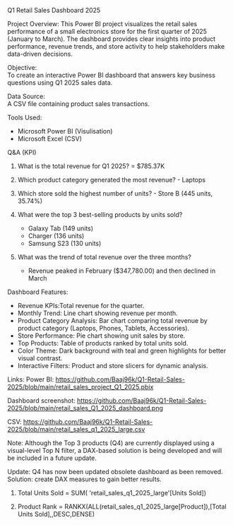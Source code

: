 Q1 Retail Sales Dashboard 2025

Project Overview:
This Power BI project visualizes the retail sales performance of a small electronics store for the first quarter of 2025 (January to March). The dashboard provides clear insights into product performance, revenue trends, and store activity to help stakeholders make data-driven decisions.

Objective:  
To create an interactive Power BI dashboard that answers key business questions using Q1 2025 sales data.

Data Source:  
A CSV file containing product sales transactions.

Tools Used:
- Microsoft Power BI (Visulisation)
- Microsoft Excel (CSV)

Q&A (KPI)

1. What is the total revenue for Q1 2025? = $785.37K

2. Which product category generated the most revenue? - Laptops
  
3. Which store sold the highest number of units? - Store B (445 units, 35.74%)
   
4. What were the top 3 best-selling products by units sold?

   - Galaxy Tab (149 units)
   - Charger (136 units)
   - Samsung S23 (130 units)
 
6. What was the trend of total revenue over the three months?
   - Revenue peaked in February ($347,780.00) and then declined in March
     
Dashboard Features:

- Revenue KPIs:Total revenue for the quarter.
- Monthly Trend: Line chart showing revenue per month.
- Product Category Analysis: Bar chart comparing total revenue by product category (Laptops, Phones, Tablets, Accessories).
- Store Performance: Pie chart showing unit sales by store.
- Top Products: Table of products ranked by total units sold.
- Color Theme: Dark background with teal and green highlights for better visual contrast.
- Interactive Filters: Product and store slicers for dynamic analysis.

Links:
Power BI: 
https://github.com/Baaj96k/Q1-Retail-Sales-2025/blob/main/retail_sales_project_Q1_2025.pbix

Dashboard screenshot: 
https://github.com/Baaj96k/Q1-Retail-Sales-2025/blob/main/retail_sales_Q1_2025_dashboard.png

CSV: 
https://github.com/Baaj96k/Q1-Retail-Sales-2025/blob/main/retail_sales_q1_2025_large.csv

Note: Although the Top 3 products (Q4) are currently displayed using a visual-level Top N filter, a DAX-based solution is being developed and will be included in a future update.

Update: Q4 has now been updated obsolete dashboard as been removed. 
Solution: create DAX measures to gain better results.

1) Total Units Sold = SUM( 'retail_sales_q1_2025_large'[Units Sold])

2) Product Rank = RANKX(ALL(retail_sales_q1_2025_large[Product]),[Total Units Sold],,DESC,DENSE)
